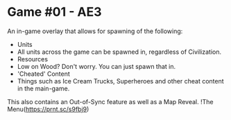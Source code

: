 # Game #01 - AE3
 An in-game overlay that allows for spawning of the following:
  * Units
   * All units across the game can be spawned in, regardless of Civilization.
  * Resources
   * Low on Wood? Don't worry. You can just spawn that in.
  * 'Cheated' Content
   * Things such as Ice Cream Trucks, Superheroes and other cheat content in the main-game.
 
 This also contains an Out-of-Sync feature as well as a Map Reveal.
  !The Menu(https://prnt.sc/s9fbj9)
 
